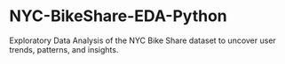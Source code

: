 # NYC-BikeShare-EDA-Python
Exploratory Data Analysis of the NYC Bike Share dataset to uncover user trends, patterns, and insights.
